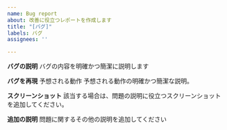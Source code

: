 ```yaml
---
name: Bug report
about: 改善に役立つレポートを作成します
title: "[バグ]"
labels: バグ
assignees: ''

---
```


**バグの説明**
バグの内容を明確かつ簡潔に説明します

**バグを再現**
予想される動作 予想される動作の明確かつ簡潔な説明。

**スクリーンショット**
該当する場合は、問題の説明に役立つスクリーンショットを追加してください。

**追加の説明**
問題に関するその他の説明を追加してください
